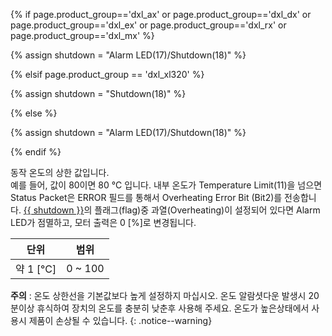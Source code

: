 {% if page.product_group=='dxl_ax' or page.product_group=='dxl_dx' or page.product_group=='dxl_ex' or page.product_group=='dxl_rx' or page.product_group=='dxl_mx' %} 

{% assign shutdown = "Alarm LED(17)/Shutdown(18)" %}

{% elsif page.product_group == 'dxl_xl320' %}

{% assign shutdown = "Shutdown(18)" %}

{% else %}

{% assign shutdown = "Alarm LED(17)/Shutdown(18)" %} 

{% endif %}

동작 온도의 상한 값입니다.  
예를 들어, 값이 80이면 80 &deg;C 입니다.
내부 온도가 Temperature Limit(11)을 넘으면 Status Packet은 ERROR 필드를 통해서 Overheating Error Bit (Bit2)를 전송합니다. [{{ shutdown }}](#shutdown)의 플래그(flag)중 과열(Overheating)이 설정되어 있다면 Alarm LED가 점멸하고, 모터 출력은 0 [%]로 변경됩니다.

|     단위      |  범위   |
|:-------------:|:-------:|
| 약 1 [&deg;C] | 0 ~ 100 |

**주의** : 온도 상한선을 기본값보다 높게 설정하지 마십시오. 온도 알람셧다운 발생시 20분이상 휴식하여 장치의 온도를 충분히 낮춘후 사용해 주세요. 온도가 높은상태에서 사용시 제품이 손상될 수 있습니다.
{: .notice--warning}
